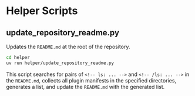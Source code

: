 # Helper Scripts

## update_repository_readme.py

Updates the `README.md` at the root of the repository.

```bash
cd helper
uv run helper/update_repository_readme.py
```

This script searches for pairs of `<!-- ls: ... -->` and `<!-- /ls: ... -->` in the `README.md`, collects all plugin manifests in the specified directories, generates a list, and update the `README.md` with the generated list.
